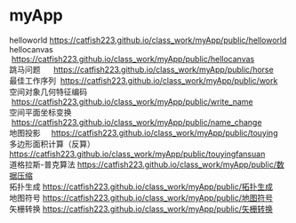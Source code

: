 # myApp
helloworld   https://catfish223.github.io/class_work/myApp/public/helloworld<br>
hellocanvas  https://catfish223.github.io/class_work/myApp/public/hellocanvas<br>
跳马问题      https://catfish223.github.io/class_work/myApp/public/horse<br>
最佳工作序列  https://catfish223.github.io/class_work/myApp/public/work<br>
空间对象几何特征编码  https://catfish223.github.io/class_work/myApp/public/write_name<br>
空间平面坐标变换      https://catfish223.github.io/class_work/myApp/public/name_change<br>
地图投影     https://catfish223.github.io/class_work/myApp/public/touying<br>
多边形面积计算（反算） https://catfish223.github.io/class_work/myApp/public/touyingfansuan<br>
道格拉斯-普克算法     https://catfish223.github.io/class_work/myApp/public/数据压缩<br>
拓扑生成   https://catfish223.github.io/class_work/myApp/public/拓扑生成<br>
地图符号   https://catfish223.github.io/class_work/myApp/public/地图符号<br>
矢栅转换   https://catfish223.github.io/class_work/myApp/public/矢栅转换<br>

